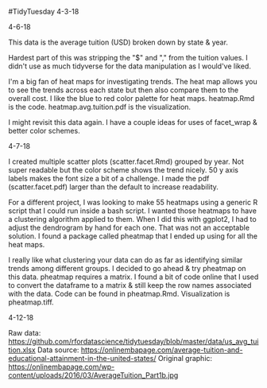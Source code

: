 #TidyTuesday 4-3-18

4-6-18

This data is the average tuition (USD) broken down by state & year. 

Hardest part of this was stripping the "$" and "," from the tuition values. I didn't use as much tidyverse for the data manipulation as I would've liked.

I'm a big fan of heat maps for investigating trends. The heat map allows you to see the trends across each state but then also compare them to the overall cost. I like the blue to red color palette for heat maps. heatmap.Rmd is the code. heatmap.avg.tuition.pdf is the visualization.

I might revisit this data again. I have a couple ideas for uses of facet_wrap & better color schemes.

4-7-18

I created multiple scatter plots (scatter.facet.Rmd) grouped by year. Not super readable but the color scheme shows the trend nicely. 50 y axis labels makes the font size a bit of a challenge. I made the pdf (scatter.facet.pdf) larger than the default to increase readability. 

For a different project, I was looking to make 55 heatmaps using a generic R script that I could run inside a bash script. I wanted those heatmaps to have a clustering algorithm applied to them. When I did this with ggplot2, I had to adjust the dendrogram by hand for each one. That was not an acceptable solution. I found a package called pheatmap that I ended up using for all the heat maps. 

I really like what clustering your data can do as far as identifying similar trends among different groups. I decided to go ahead & try pheatmap on this data. pheatmap requires a matrix. I found a bit of code online that I used to convert the dataframe to a matrix & still keep the row names associated with the data. Code can be found in pheatmap.Rmd. Visualization is pheatmap.tiff. 

4-12-18

Raw data: https://github.com/rfordatascience/tidytuesday/blob/master/data/us_avg_tuition.xlsx
Data source: https://onlinembapage.com/average-tuition-and-educational-attainment-in-the-united-states/
Original graphic: https://onlinembapage.com/wp-content/uploads/2016/03/AverageTuition_Part1b.jpg
